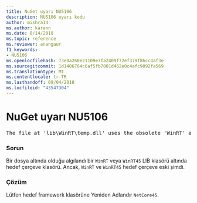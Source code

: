 ```yaml
---
title: NuGet uyarı NU5106
description: NU5106 uyarı kodu
author: mishra14
ms.author: karann
ms.date: 8/14/2018
ms.topic: reference
ms.reviewer: anangaur
f1_keywords:
- NU5106
ms.openlocfilehash: 73e0a260e21109e7fa2409f72ef379f86cc4af3e
ms.sourcegitcommit: 1d1406764c6af5fb7801d462e0c4afc9092fa569
ms.translationtype: MT
ms.contentlocale: tr-TR
ms.lasthandoff: 09/04/2018
ms.locfileid: "43547304"
---
```

# <a name="nuget-warning-nu5106"></a>NuGet uyarı NU5106
<pre>The file at 'lib\WinRT\temp.dll' uses the obsolete 'WinRT' as the framework folder. Replace 'WinRT' or 'WinRT45' with 'NetCore45'.</pre>

### <a name="issue"></a>Sorun

Bir dosya altında olduğu algılandı bir `WinRT` veya `WinRT45` LIB klasörü altında hedef çerçeve klasörü. Ancak, `WinRT` ve `WinRT45` hedef çerçeve eski şimdi.


### <a name="solution"></a>Çözüm

Lütfen hedef framework klasörüne Yeniden Adlandır `NetCore45`.

